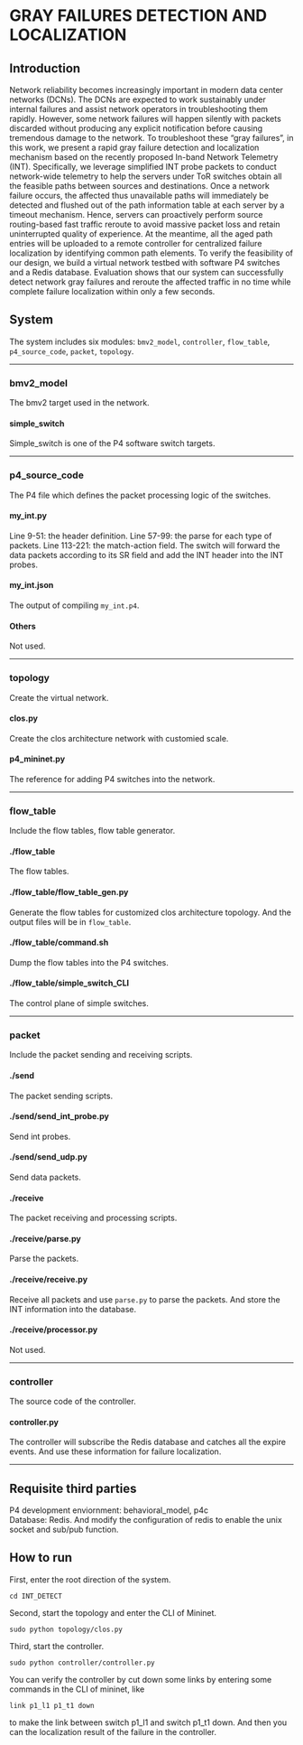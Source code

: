 # GRAY FAILURES DETECTION AND LOCALIZATION
## Introduction
Network reliability becomes increasingly important in modern data center networks (DCNs). The DCNs are expected to work sustainably under internal failures and assist network operators in troubleshooting them rapidly. However, some network failures will happen silently with packets discarded without producing any explicit notification before causing tremendous damage to the network. To troubleshoot these “gray failures”, in this work, we present a rapid gray failure detection and localization mechanism based on the recently proposed In-band Network Telemetry (INT). Specifically, we leverage simplified INT probe packets to conduct network-wide telemetry to help the servers under ToR switches obtain all the feasible paths between sources and destinations. Once a network failure occurs, the affected thus unavailable paths will immediately be detected and flushed out of the path information table at each server by a timeout mechanism. Hence, servers can proactively perform source routing-based fast traffic reroute to avoid massive packet loss and retain uninterrupted quality of experience. At the meantime, all the aged path entries will be uploaded to a remote controller for centralized failure localization by identifying common path elements. To verify the feasibility of our design, we build a virtual network testbed with software P4 switches and a Redis database. Evaluation shows that our system can successfully detect network gray failures and reroute the affected traffic in no time while complete failure localization within only a few seconds.

## System
The system includes six modules: `bmv2_model`, `controller`, `flow_table`, `p4_source_code`, `packet`, `topology`.

****

### bmv2_model
The bmv2 target used in the network. 
#### simple_switch
Simple_switch is one of the P4 software switch targets.

****

### p4_source_code
The P4 file which defines the packet processing logic of the switches.
#### my_int.py
Line 9-51: the header definition.
Line 57-99: the parse for each type of packets.
Line 113-221: the match-action field. The switch will forward the data packets according to its SR field and add the INT header into the INT probes.
#### my_int.json
The output of compiling `my_int.p4`.
#### Others
Not used.

****

### topology
Create the virtual network.
#### clos.py
Create the clos architecture network with customied scale.
#### p4_mininet.py
The reference for adding P4 switches into the network.

****

### flow_table
Include the flow tables, flow table generator.
#### ./flow_table
The flow tables.
#### ./flow_table/flow_table_gen.py
Generate the flow tables for customized clos architecture topology. And the output files will be in `flow_table`.
#### ./flow_table/command.sh
Dump the flow tables into the P4 switches.
#### ./flow_table/simple_switch_CLI
The control plane of simple switches.

****

### packet
Include the packet sending and receiving scripts.
#### ./send
The packet sending scripts.
#### ./send/send_int_probe.py
Send int probes.
#### ./send/send_udp.py
Send data packets.
#### ./receive
The packet receiving and processing scripts.
#### ./receive/parse.py
Parse the packets.
#### ./receive/receive.py
Receive all packets and use `parse.py` to parse the packets. And store the INT information into the database.
#### ./receive/processor.py
Not used.

****

### controller
The source code of the controller.
#### controller.py
The controller will subscribe the Redis database and catches all the expire events. And use these information for failure localization.

***

## Requisite third parties
P4 development enviornment: behavioral_model, p4c  
Database: Redis. And modify the configuration of redis to enable the unix socket and sub/pub function.

## How to run
First, enter the root direction of the system.
```
cd INT_DETECT
```
Second, start the topology and enter the CLI of Mininet.
```
sudo python topology/clos.py
```
Third, start the controller.
```
sudo python controller/controller.py
```
You can verify the controller by cut down some links by entering some commands in the CLI of mininet, like
```
link p1_l1 p1_t1 down
```
to make the link between switch p1_l1 and switch p1_t1 down.
And then you can the localization result of the failure in the controller.
